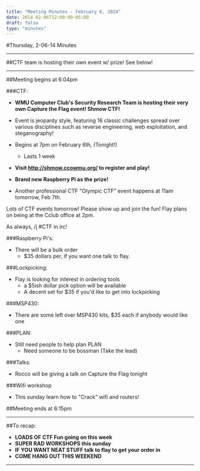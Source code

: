 ```yaml
---
title: "Meeting Minutes - February 6, 2014"
date: 2014-02-06T12:00:00-05:00
draft: false
type: "minutes"
---
```


#Thursday, 2-06-14 Minutes

 - - -

##CTF team is hosting their own event w/ prize!  See below!

- - -

##Meeting begins at 6:04pm

###CTF:
* **WMU Computer Club's Security Research Team is hosting their very own Capture the Flag event!  Shmow CTF!**

* Event is jeopardy style, featuring 16 classic challenges spread over various disciplines such as reverse engineering, web exploitation, and steganography!
 * Begins at 7pm on February 6th, (Tonight!)
     * Lasts 1 week
 * **Visit http://shmow.ccowmu.org/ to register and play!**
* **Brand new Raspberry Pi as the prize!**

* Another professional CTF "Olympic CTF" event happens at 11am tomorrow, Feb 7th.


Lots of CTF events tomorrow!  Please show up and join the fun!  Flay plans on being at the Cclub office at 2pm.

As always, /j #CTF in irc!

###Raspberry Pi's:
* There will be a bulk order
    * $35 dollars per, if you want one talk to flay.

###Lockpicking:
* Flay is looking for interest in ordering tools
    * a $5ish dollar pick option will be available
    * A decent set for $35 if you'd like to get into lockpicking

###MSP430:
* There are some left over MSP430 kits, $35 each if anybody would like one

###PLAN:
* Still need people to help plan PLAN
    * Need someone to be bossman (Take the lead)

###Talks:
* Rocco will be giving a talk on Capture the Flag tonight

###Wifi workshop
* This sunday learn how to "Crack" wifi and routers!

##Meeting ends at 6:15pm

- - - 

##To recap:
* **LOADS OF CTF Fun going on this week**
* **SUPER RAD WORKSHOPS this sunday**
* **IF YOU WANT NEAT STUFF talk to flay to get your order in**
* **COME HANG OUT THIS WEEKEND**

- - -
